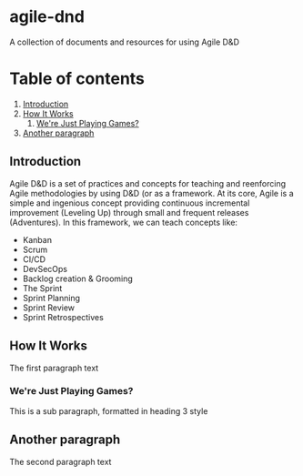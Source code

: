 # agile-dnd
A collection of documents and resources for using Agile D&amp;D

# Table of contents
1. [Introduction](#introduction)
2. [How It Works](#paragraph1)
    1. [We're Just Playing Games?](#subparagraph1)
3. [Another paragraph](#paragraph2)

## Introduction <a name="introduction"></a>
Agile D&D is a set of practices and concepts for teaching and reenforcing Agile methodologies by using D&D (or as a framework.  At its core, Agile is a simple and ingenious concept providing continuous incremental improvement (Leveling Up) through small and frequent releases (Adventures). In this framework, we can teach concepts like:

* Kanban
* Scrum
* CI/CD
* DevSecOps
* Backlog creation & Grooming
* The Sprint
* Sprint Planning
* Sprint Review
* Sprint Retrospectives

## How It Works <a name="paragraph1"></a>
The first paragraph text

### We're Just Playing Games? <a name="subparagraph1"></a>
This is a sub paragraph, formatted in heading 3 style

## Another paragraph <a name="paragraph2"></a>
The second paragraph text